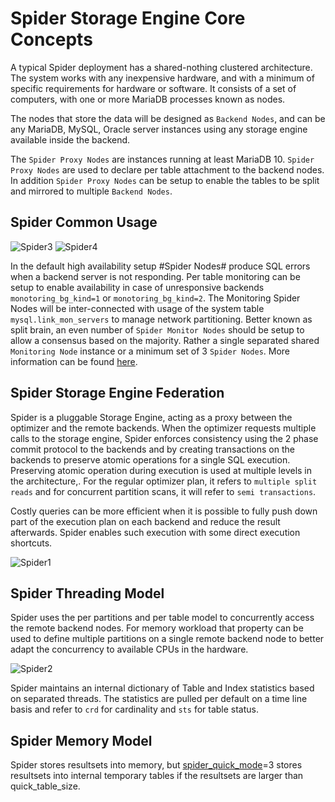 # Spider Storage Engine Core Concepts

A typical Spider deployment has a shared-nothing clustered architecture. The system works with any inexpensive hardware, and with a minimum of specific requirements for hardware or software. It consists of a set of computers, with one or more MariaDB processes known as nodes.

The nodes that store the data will be designed as `Backend Nodes`, and can be any MariaDB, MySQL, Oracle server instances using any storage engine available inside the backend.

The `Spider Proxy Nodes` are instances running at least MariaDB 10. `Spider Proxy Nodes` are used to declare per table attachment to the backend nodes. In addition `Spider Proxy Nodes` can be setup to enable the tables to be split and mirrored to multiple `Backend Nodes`.

## Spider Common Usage

<img src="/kb/en/spider-storage-engine-core-concepts/+image/Spider3" alt="Spider3" title="Spider3">
<img src="/kb/en/spider-storage-engine-core-concepts/+image/Spider4" alt="Spider4" title="Spider4">

In the default high availability setup #Spider Nodes# produce SQL errors when a backend server is not responding. Per table monitoring can be setup to enable availability in case of unresponsive backends `monotoring_bg_kind=1` or `monotoring_bg_kind=2`. The Monitoring Spider Nodes will be inter-connected with usage of the system table `mysql.link_mon_servers` to manage network partitioning. Better known as split brain, an even number of `Spider Monitor Nodes` should be setup to allow a consensus based on the majority. Rather a single separated shared `Monitoring Node` instance or a minimum set of 3 `Spider Nodes`. More information can be found [here](http://fr.slideshare.net/Kentoku/spider-ha-20100922dtt7).

## Spider Storage Engine Federation

Spider is a pluggable Storage Engine, acting as a proxy between the optimizer and the remote backends. When the optimizer requests multiple calls to the storage engine, Spider enforces consistency using the 2 phase commit protocol to the backends and by creating transactions on the backends to preserve atomic operations for a single SQL execution. 
Preserving atomic operation during execution is used at multiple levels in the architecture,. For the regular optimizer plan, it refers to `multiple split reads` and for concurrent partition scans, it will refer to `semi transactions`.

Costly queries can be more efficient when it is possible to fully push down part of the execution plan on each backend and reduce the result afterwards. Spider enables such execution with some direct execution shortcuts.

<img src="/kb/en/spider-storage-engine-core-concepts/+image/Spider1" alt="Spider1" title="Spider1">

## Spider Threading Model

Spider uses the per partitions and per table model to concurrently access the remote backend nodes. For memory workload that property can be used to define multiple partitions on a single remote backend node to better adapt the concurrency to available CPUs in the hardware.

<img src="/kb/en/spider-storage-engine-core-concepts/+image/Spider2" alt="Spider2" title="Spider2">

Spider maintains an internal dictionary of Table and Index statistics based on separated threads. The statistics are pulled per default on a time line basis and refer to `crd` for cardinality and `sts` for table status.

## Spider Memory Model

Spider stores resultsets into memory, but [spider_quick_mode](/kb/en/spider-server-system-variables/#spider_quick_mode)=3 stores resultsets into internal temporary tables if the resultsets are larger than quick_table_size.